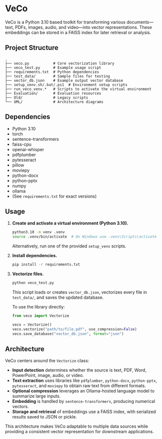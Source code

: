 # VeCo

VeCo is a Python 3.10 based toolkit for transforming various documents—text, PDFs, images, audio, and video—into vector representations. These embeddings can be stored in a FAISS index for later retrieval or analysis.

## Project Structure

```
.
├── veco.py           # Core vectorization library
├── veco_test.py      # Example usage script
├── requirements.txt  # Python dependencies
├── test_data/        # Sample files for testing
├── vector_db.json    # Example output vector database
├── setup_venv.sh/.bat/.ps1  # Environment setup scripts
├── run_veco_venv.*   # Scripts to activate the virtual environment
├── Evaluation/       # Evaluation resources
├── Old/              # Legacy scripts
└── UML/              # Architecture diagrams
```

## Dependencies

- Python 3.10
- torch
- sentence-transformers
- faiss-cpu
- openai-whisper
- pdfplumber
- pytesseract
- pillow
- moviepy
- python-docx
- python-pptx
- numpy
- ollama
- (See `requirements.txt` for exact versions)

## Usage

1. **Create and activate a virtual environment (Python 3.10).**

   ```bash
   python3.10 -m venv .venv
   source .venv/bin/activate  # On Windows use .venv\Scripts\activate
   ```

   Alternatively, run one of the provided `setup_venv` scripts.

2. **Install dependencies.**

   ```bash
   pip install -r requirements.txt
   ```

3. **Vectorize files.**

   ```bash
   python veco_test.py
   ```

   This script loads or creates `vector_db.json`, vectorizes every file in `test_data/`, and saves the updated database.

   To use the library directly:

   ```python
   from veco import Vectorize

   veco = Vectorize()
   veco.vectorize("path/to/file.pdf", use_compression=False)
   veco.save_database("vector_db.json", format="json")
   ```

## Architecture

VeCo centers around the `Vectorize` class:

- **Input detection** determines whether the source is text, PDF, Word, PowerPoint, image, audio, or video.
- **Text extraction** uses libraries like `pdfplumber`, `python-docx`, `python-pptx`, `pytesseract`, and `moviepy` to obtain raw text from different formats.
- **Optional compression** leverages an Ollama-hosted language model to summarize large inputs.
- **Embedding** is handled by `sentence-transformers`, producing numerical vectors.
- **Storage and retrieval** of embeddings use a FAISS index, with serialized results saved to JSON or pickle.

This architecture makes VeCo adaptable to multiple data sources while providing a consistent vector representation for downstream applications.
